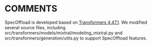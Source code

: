 # COMMENTS
SpecOffload is developed based on [Transformers 4.47.1](https://github.com/huggingface/transformers/releases/tag/v4.47.1).
We modified several source files, including src/transformers/models/mixtral/modeling_mixtral.py and src/transformers/generation/utils.py to support SpecOffload features.